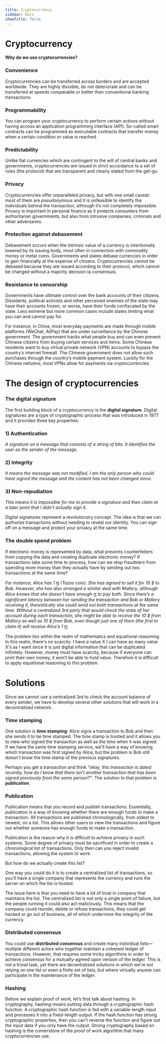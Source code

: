 ```yaml
---
title: Cryptocurrency
sidebar: Docs
showTitle: false
---
```

# Cryptocurrency

**Why do we use cryptocurrencies?**

### Convenience 

Cryptocurrencies can be transferred across borders and are accepted worldwide. They are highly divisible, do not deteriorate and can be transferred at speeds comparable or better than conventional banking transactions.

### Programmability 

You can program your cryptocurrency to perform certain actions without having access an application programming interface (API). So-called smart contracts can be programmed as executable contracts that transfer money when a certain condition or value is reached.

### Predictability 

Unlike fiat currencies which are contingent to the will of central banks and governments, cryptocurrencies are issued in strict accordance to a set of rules (the protocol) that are transparent and clearly stated from the get-go. 

### Privacy 

Cryptocurrencies offer unparalleled privacy, but with one small caveat: most of them are *pseudonymous* and it is unfeasible to identify the individuals behind the transaction, although it’s not completely impossible. Privacy is important in personal finance as it protects consumers from authoritarian governments, but also from intrusive companies, criminals and other adversaries.

### Protection against debasement

Debasement occurs when the intrinsic value of a currency is intentionally lowered by its issuing body, most often in connection with commodity money or metal coins. Governments and states debase currencies in order to gain financially at the expense of citizens. Cryptocurrencies cannot be debased because they are issued according to their protocol, which cannot be changed without a majority decision (a consensus).

### Resistance to censorship 

Governments have ultimate control over the bank accounts of their citizens. Dissidents, political activists and other perceived enemies of the state may have their accounts frozen, or worse, have their funds confiscated by the state. Less extreme but more common cases include states limiting what you can and cannot pay for. 

For instance, in China, most everyday payments are made through mobile platforms (WeChat, AliPay) that are under surveillance by the Chinese government. The government tracks what people buy and can even prevent Chinese citizens from buying certain services and items. Some Chinese residents want to buy virtual private network (VPN) accounts to bypass the country’s internet firewall. The Chinese government does not allow such purchases through the country’s mobile payment system. Luckily for the Chinese netizens, most VPNs allow for payments via cryptocurrencies.

# The design of cryptocurrencies

### The digital signature

The first building block of a cryptocurrency is the **digital signature**. Digital signatures are a type of cryptographic process that was introduced in 1977 and it provides three key properties:

### 1) Authentication

*A signature on a message that consists of a string of bits. It identifies the user as the sender of the message.* 

### 2) Integrity

*It means the message was not modified. I am the only person who could have signed the message and the content has not been changed since.*

### 3) Non-repudiation

*This means it is impossible for me to provide a signature and then claim at a later point that I didn't actually sign it.*


Digital signatures represent a revolutionary concept. The idea is that we can authorize transactions without needing to reveal our identity. You can sign off on a message and protect your privacy at the same time.

### The double spend problem

If electronic money is represented by data, what prevents counterfeiters from copying the data and creating duplicate electronic money? If transactions take some time to process, how can we stop fraudsters from spending more money than they actually have by sending out two transactions at the same time? 

_For instance, Alice has 1 ꜩ (Tezos coin). She has agreed to sell it for 10 \$ to Bob. However, she has also arranged a similar deal with Mallory, although Alice knows that she doesn’t have enough ꜩ to pay both. Since there’s a significant latency between her sending the transaction and Bob or Mallory receiving it, theoretically she could send out both transactions at the same time. Without a centralized 3rd party that would check the state of her account during each transaction, she might be able to receive the 10 \$ from Mallory as well as 10 \$ from Bob, even though just one of them (the first to claim it) will receive Alice’s 1 ꜩ._

The problem lies within the realm of mathematics and equational reasoning. In this realm, there's no scarcity. I have a value X I can have as many value X's as I want since it is just digital information that can be duplicated infinitely. However, money must have scarcity, because if everyone can print their own money, it won’t be able to hold value. Therefore it is difficult to apply equational reasoning to this problem. 

# Solutions

Since we cannot use a centralized 3rd to check the account balance of every sender, we have to develop several other solutions that will work in a decentralized network. 

### Time stamping

One solution is **time stamping**: Alice signs a transaction to Bob and then she sends it to be time stamped. The time stamp is trusted and it allows you to view who signed the transaction as well as the time when it was signed. If we have the same time stamping service, we'll have a way of knowing which transaction was first signed by Alice, but the problem is Bob still doesn't know the time stamp of the previous signatures.

Perhaps you get a transaction and think *“okay, this transaction is dated recently, how do I know that there isn’t another transaction that has been signed previously from the same person?”*. The solution to that problem is **publication**.

### Publication

Publication means that you record and publish transactions. Essentially, publication is a way of knowing whether there are enough funds to make a transaction. All transactions are published chronologically, from oldest to newest, on a list. This allows other users to view the transactions and figure out whether someone has enough funds to make a transaction.

Publication is the reason why it is difficult to achieve privacy in such systems. Some degree of privacy must be sacrificed in order to create a chronological list of transactions. Only then can you reject invalid transactions, allowing the system to work.

But how do we actually create this list?

One way you could do it is to create a centralized list of transactions, so you'll have a single company that represents the currency and runs the server on which the list is hosted. 

The issue here is that you need to have a lot of trust in company that maintains the list. The centralized list is not only a single point of failure, but the people running it could also act maliciously. This means that the company could reorder, delete or refuse transactions, they could get hacked or go out of business, all of which undermine the integrity of the currency. 

### Distributed consensus

You could use **distributed consensus** and create many individual lists—multiple different actors who together maintain a coherent ledger of transactions. However, that requires some tricky algorithms in order to achieve consensus for a mutually-agreed upon version of the ledger. This is not a trivial task, yet there are decentralized solutions in which we're not relying on one list or even a finite set of lists, but where virtually anyone can participate in the maintenance of the ledger. 

### Hashing 

Before we explain proof of work, let’s first talk about hashing. In cryptography, hashing means putting data through a cryptographic hash function. A cryptographic hash function is fed with a variable-length input and processes it into a fixed-length output. If the hash function has strong cryptographic properties, then you can't reverse the function and figure out the input data if you only have the output. Strong cryptography based on hashing is the cornerstone of the proof of work algorithm that many cryptocurrencies use.

